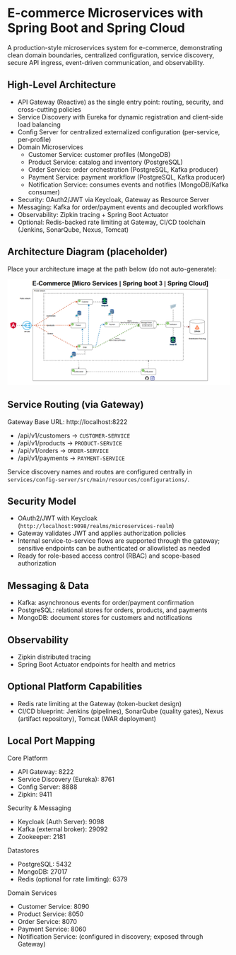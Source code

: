 # E-commerce Microservices with Spring Boot and Spring Cloud

A production-style microservices system for e-commerce, demonstrating clean domain boundaries, centralized configuration, service discovery, secure API ingress, event-driven communication, and observability.

## High-Level Architecture

- API Gateway (Reactive) as the single entry point: routing, security, and cross-cutting policies
- Service Discovery with Eureka for dynamic registration and client-side load balancing
- Config Server for centralized externalized configuration (per-service, per-profile)
- Domain Microservices
  - Customer Service: customer profiles (MongoDB)
  - Product Service: catalog and inventory (PostgreSQL)
  - Order Service: order orchestration (PostgreSQL, Kafka producer)
  - Payment Service: payment workflow (PostgreSQL, Kafka producer)
  - Notification Service: consumes events and notifies (MongoDB/Kafka consumer)
- Security: OAuth2/JWT via Keycloak, Gateway as Resource Server
- Messaging: Kafka for order/payment events and decoupled workflows
- Observability: Zipkin tracing + Spring Boot Actuator
- Optional: Redis-backed rate limiting at Gateway, CI/CD toolchain (Jenkins, SonarQube, Nexus, Tomcat)

## Architecture Diagram (placeholder)

Place your architecture image at the path below (do not auto-generate):

![System Architecture](docs/image.png)

## Service Routing (via Gateway)

Gateway Base URL: http://localhost:8222

- /api/v1/customers → `CUSTOMER-SERVICE`
- /api/v1/products → `PRODUCT-SERVICE`
- /api/v1/orders → `ORDER-SERVICE`
- /api/v1/payments → `PAYMENT-SERVICE`

Service discovery names and routes are configured centrally in `services/config-server/src/main/resources/configurations/`.

## Security Model

- OAuth2/JWT with Keycloak (`http://localhost:9098/realms/microservices-realm`)
- Gateway validates JWT and applies authorization policies
- Internal service-to-service flows are supported through the gateway; sensitive endpoints can be authenticated or allowlisted as needed
- Ready for role-based access control (RBAC) and scope-based authorization

## Messaging & Data

- Kafka: asynchronous events for order/payment confirmation
- PostgreSQL: relational stores for orders, products, and payments
- MongoDB: document stores for customers and notifications

## Observability

- Zipkin distributed tracing
- Spring Boot Actuator endpoints for health and metrics

## Optional Platform Capabilities

- Redis rate limiting at the Gateway (token-bucket design)
- CI/CD blueprint: Jenkins (pipelines), SonarQube (quality gates), Nexus (artifact repository), Tomcat (WAR deployment)

## Local Port Mapping

Core Platform
- API Gateway: 8222
- Service Discovery (Eureka): 8761
- Config Server: 8888
- Zipkin: 9411

Security & Messaging
- Keycloak (Auth Server): 9098
- Kafka (external broker): 29092
- Zookeeper: 2181

Datastores
- PostgreSQL: 5432
- MongoDB: 27017
- Redis (optional for rate limiting): 6379

Domain Services
- Customer Service: 8090
- Product Service: 8050
- Order Service: 8070
- Payment Service: 8060
- Notification Service: (configured in discovery; exposed through Gateway)
